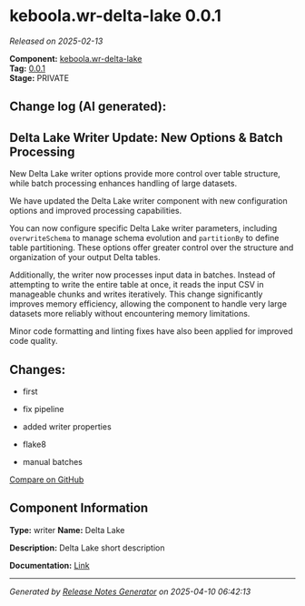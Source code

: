#  keboola.wr-delta-lake 0.0.1

_Released on 2025-02-13_

**Component:** [keboola.wr-delta-lake](https://github.com/keboola/component-delta-lake)  
**Tag:** [0.0.1](https://github.com/keboola/component-delta-lake/releases/tag/0.0.1)  
**Stage:** PRIVATE


## Change log (AI generated):
## Delta Lake Writer Update: New Options & Batch Processing
New Delta Lake writer options provide more control over table structure, while batch processing enhances handling of large datasets.

We have updated the Delta Lake writer component with new configuration options and improved processing capabilities.

You can now configure specific Delta Lake writer parameters, including `overwriteSchema` to manage schema evolution and `partitionBy` to define table partitioning. These options offer greater control over the structure and organization of your output Delta tables.

Additionally, the writer now processes input data in batches. Instead of attempting to write the entire table at once, it reads the input CSV in manageable chunks and writes iteratively. This change significantly improves memory efficiency, allowing the component to handle very large datasets more reliably without encountering memory limitations.

Minor code formatting and linting fixes have also been applied for improved code quality.



## Changes:



- first 






- fix pipeline 




- added writer properties 




- flake8 




- manual batches 



[Compare on GitHub](https://github.com/keboola/component-delta-lake/compare/initial...0.0.1)



## Component Information
**Type:** writer
**Name:** Delta Lake

**Description:** Delta Lake short description


**Documentation:** [Link](https://github.com/keboola/component-delta-lake.git/blob/master/README.md)



---
_Generated by [Release Notes Generator](https://github.com/keboola/release-notes-generator)
on 2025-04-10 06:42:13_